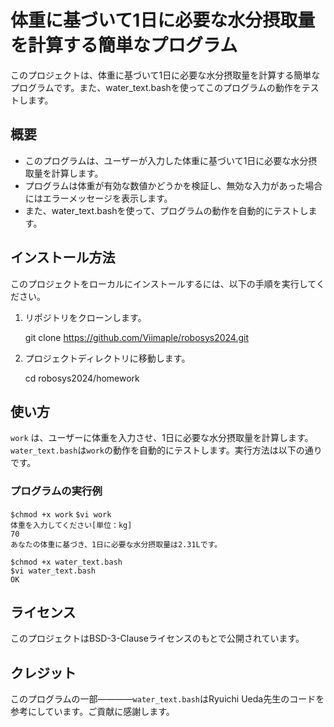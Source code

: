 # 体重に基づいて1日に必要な水分摂取量を計算する簡単なプログラム

このプロジェクトは、体重に基づいて1日に必要な水分摂取量を計算する簡単なプログラムです。また、water_text.bashを使ってこのプログラムの動作をテストします。

## 概要

- このプログラムは、ユーザーが入力した体重に基づいて1日に必要な水分摂取量を計算します。
- プログラムは体重が有効な数値かどうかを検証し、無効な入力があった場合にはエラーメッセージを表示します。
- また、water_text.bashを使って、プログラムの動作を自動的にテストします。

## インストール方法

このプロジェクトをローカルにインストールするには、以下の手順を実行してください。

1. リポジトリをクローンします。

    git clone https://github.com/Viimaple/robosys2024.git

2. プロジェクトディレクトリに移動します。

    cd robosys2024/homework

## 使い方

`work` は、ユーザーに体重を入力させ、1日に必要な水分摂取量を計算します。`water_text.bash`は`work`の動作を自動的にテストします。実行方法は以下の通りです。

### プログラムの実行例

`$chmod +x work`
`$vi work`  
`体重を入力してください[単位：kg]`  
`70`  
`あなたの体重に基づき、1日に必要な水分摂取量は2.31Lです。`  

`$chmod +x water_text.bash`  
`$vi water_text.bash`  
`OK`  
## ライセンス

このプロジェクトはBSD-3-Clauseライセンスのもとで公開されています。

## クレジット
このプログラムの一部————`water_text.bash`はRyuichi Ueda先生のコードを参考にしています。ご貢献に感謝します。

